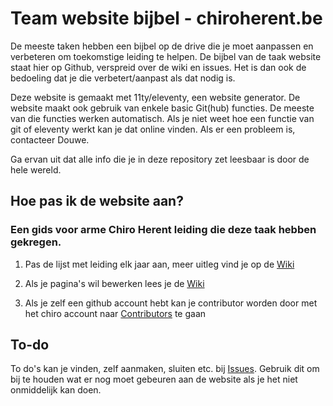 # Team website bijbel - chiroherent.be

De meeste taken hebben een bijbel op de drive die je moet aanpassen en verbeteren om toekomstige leiding te helpen. De bijbel van de taak website staat hier op Github, verspreid over de wiki en issues. Het is dan ook de bedoeling dat je die verbetert/aanpast als dat nodig is.

Deze website is gemaakt met 11ty/eleventy, een website generator. 
De website maakt ook gebruik van enkele basic Git(hub) functies.
De meeste van die functies werken automatisch. Als je niet weet hoe een functie van git of eleventy werkt kan je dat online vinden. Als er een probleem is, contacteer Douwe.

Ga ervan uit dat alle info die je in deze repository zet leesbaar is door de hele wereld.

## Hoe pas ik de website aan?
### Een gids voor arme Chiro Herent leiding die deze taak hebben gekregen.

1. Pas de lijst met leiding elk jaar aan, meer uitleg vind je op de [Wiki](https://github.com/chiroherent/chiroherent.github.io/wiki/Lijst-van-leiding)

2. Als je pagina's wil bewerken lees je de [Wiki](https://github.com/chiroherent/chiroherent.github.io/wiki)

3. Als je zelf een github account hebt kan je contributor worden door met het chiro account naar [Contributors](https://github.com/chiroherent/chiroherent.github.io/settings/access) te gaan
	
## To-do
To do's kan je vinden, zelf aanmaken, sluiten etc. bij [Issues](https://github.com/chiroherent/chiroherent.github.io/issues). 
Gebruik dit om bij te houden wat er nog moet gebeuren aan de website als je het niet onmiddelijk kan doen.


